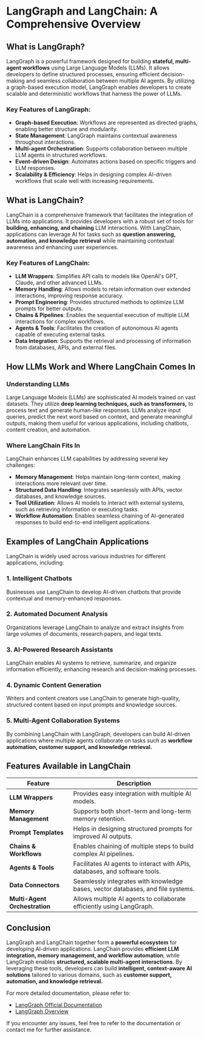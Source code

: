 # LangGraph and LangChain: A Comprehensive Overview

## What is LangGraph?

LangGraph is a powerful framework designed for building **stateful, multi-agent workflows** using Large Language Models (LLMs). It allows developers to define structured processes, ensuring efficient decision-making and seamless collaboration between multiple AI agents. By utilizing a graph-based execution model, LangGraph enables developers to create scalable and deterministic workflows that harness the power of LLMs.

### Key Features of LangGraph:
- **Graph-based Execution**: Workflows are represented as directed graphs, enabling better structure and modularity.
- **State Management**: LangGraph maintains contextual awareness throughout interactions.
- **Multi-agent Orchestration**: Supports collaboration between multiple LLM agents in structured workflows.
- **Event-driven Design**: Automates actions based on specific triggers and LLM responses.
- **Scalability & Efficiency**: Helps in designing complex AI-driven workflows that scale well with increasing requirements.

## What is LangChain?

LangChain is a comprehensive framework that facilitates the integration of LLMs into applications. It provides developers with a robust set of tools for **building, enhancing, and chaining** LLM interactions. With LangChain, applications can leverage AI for tasks such as **question answering, automation, and knowledge retrieval** while maintaining contextual awareness and enhancing user experiences.

### Key Features of LangChain:
- **LLM Wrappers**: Simplifies API calls to models like OpenAI's GPT, Claude, and other advanced LLMs.
- **Memory Handling**: Allows models to retain information over extended interactions, improving response accuracy.
- **Prompt Engineering**: Provides structured methods to optimize LLM prompts for better outputs.
- **Chains & Pipelines**: Enables the sequential execution of multiple LLM interactions for complex workflows.
- **Agents & Tools**: Facilitates the creation of autonomous AI agents capable of executing external tasks.
- **Data Integration**: Supports the retrieval and processing of information from databases, APIs, and external files.

## How LLMs Work and Where LangChain Comes In

### Understanding LLMs
Large Language Models (LLMs) are sophisticated AI models trained on vast datasets. They utilize **deep learning techniques, such as transformers,** to process text and generate human-like responses. LLMs analyze input queries, predict the next word based on context, and generate meaningful outputs, making them useful for various applications, including chatbots, content creation, and automation.

### Where LangChain Fits In
LangChain enhances LLM capabilities by addressing several key challenges:
- **Memory Management**: Helps maintain long-term context, making interactions more relevant over time.
- **Structured Data Handling**: Integrates seamlessly with APIs, vector databases, and knowledge sources.
- **Tool Utilization**: Allows AI models to interact with external systems, such as retrieving information or executing tasks.
- **Workflow Automation**: Enables seamless chaining of AI-generated responses to build end-to-end intelligent applications.

## Examples of LangChain Applications

LangChain is widely used across various industries for different applications, including:

### 1. Intelligent Chatbots
Businesses use LangChain to develop AI-driven chatbots that provide contextual and memory-enhanced responses.

### 2. Automated Document Analysis
Organizations leverage LangChain to analyze and extract insights from large volumes of documents, research papers, and legal texts.

### 3. AI-Powered Research Assistants
LangChain enables AI systems to retrieve, summarize, and organize information efficiently, enhancing research and decision-making processes.

### 4. Dynamic Content Generation
Writers and content creators use LangChain to generate high-quality, structured content based on input prompts and knowledge sources.

### 5. Multi-Agent Collaboration Systems
By combining LangChain with LangGraph, developers can build AI-driven applications where multiple agents collaborate on tasks such as **workflow automation, customer support, and knowledge retrieval.**

## Features Available in LangChain

| Feature | Description |
|---------|-------------|
| **LLM Wrappers** | Provides easy integration with multiple AI models. |
| **Memory Management** | Supports both short-term and long-term memory retention. |
| **Prompt Templates** | Helps in designing structured prompts for improved AI outputs. |
| **Chains & Workflows** | Enables chaining of multiple steps to build complex AI pipelines. |
| **Agents & Tools** | Facilitates AI agents to interact with APIs, databases, and software tools. |
| **Data Connectors** | Seamlessly integrates with knowledge bases, vector databases, and file systems. |
| **Multi-Agent Orchestration** | Allows multiple AI agents to collaborate efficiently using LangGraph. |

## Conclusion
LangGraph and LangChain together form a **powerful ecosystem** for developing AI-driven applications. LangChain provides **efficient LLM integration, memory management, and workflow automation**, while LangGraph enables **structured, scalable multi-agent interactions**. By leveraging these tools, developers can build **intelligent, context-aware AI solutions** tailored to various domains, such as **customer support, automation, and knowledge retrieval.**

For more detailed documentation, please refer to:
- [LangGraph Official Documentation](https://langchain-ai.github.io/langgraph/tutorials/introduction/)
- [LangGraph Overview](https://langchain-ai.github.io/langgraph/tutorials/)

If you encounter any issues, feel free to refer to the documentation or contact me for further assistance.
